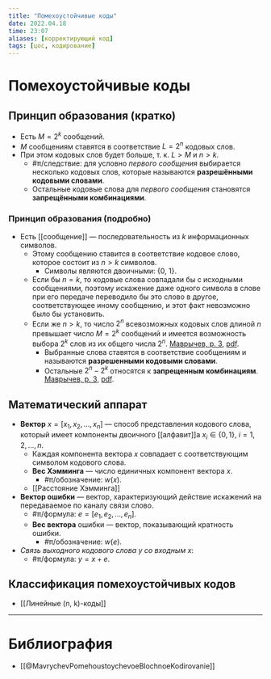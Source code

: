 ```yaml
---
title: "Помехоустойчивые коды"
date: 2022.04.18
time: 23:07
aliases: [корректирующий код]
tags: [цос, кодирование]
---
```


# Помехоустойчивые коды

## Принцип образования (кратко)

- Есть $M=2^{k}$ сообщений.
- $M$ сообщениям ставятся в соответствие $L=2^{n}$ кодовых слов.
- При этом кодовых слов будет больше, т. к. $L>M$ и $n>k$.
	- #π/следствие: для условно *первого сообщения* выбирается несколько кодовых слов, которые называются **разрешёнными кодовыми словами**.
	- Остальные кодовые слова для *первого сообщения* становятся **запрещёнными комбинациями**.

### Принцип образования (подробно)

- Есть [[сообщение]] — последовательность из $k$ информационных символов.
	- Этому сообщению ставится в соответствие кодовое слово, которое состоит из $n>k$ символов.
		- Символы являются двоичными: {0, 1}.
	- Если бы $n=k$, то кодовые слова совпадали бы с исходными сообщениями, поэтому искажение даже одного символа в слове при его передаче переводило бы это слово в другое, соответствующее иному сообщению, и этот факт невозможно было бы установить.
	- Если же $n>k$, то число $2^{n}$ всевозможных кодовых слов длиной $n$ превышает число $M=2^k$ сообщений и имеется возможность выбора $2^k$ слов из их общего числа $2^n$. [Маврычев, p. 3](zotero://select/library/items/UDI2PI2I), [pdf](zotero://open-pdf/library/items/FZNKWKVR?page=3&annotation=SKQS8L3C).
		- Выбранные слова ставятся в соответствие сообщениям и называются **разрешенными кодовыми словами**.
		- Остальные $2^n-2^k$ относятся к **запрещенным комбинациям**. [Маврычев, p. 3](zotero://select/library/items/UDI2PI2I), [pdf](zotero://open-pdf/library/items/FZNKWKVR?page=3&annotation=3TN3L57T).

## Математический аппарат

- **Вектор** $x=[x_{1}, x_{2}, ..., x_{n}]$ — способ представления кодового слова, который имеет компоненты двоичного [[алфавит]]а $x_i \in \{0, 1\}$, $i=1, 2,..., n$.
	- Каждая компонента вектора $x$ совпадает с соответствующим символом кодового слова.
	- **Вес Хэмминга** — число единичных компонент вектора $x$.
		- #π/обозначение: $w(x)$.
	- [[Расстояние Хэмминга]]
- **Вектор ошибки** — вектор, характеризующий действие искажений на передаваемое по каналу связи слово.
	- #π/формула: $e=[e_{1},e_{2},\dots,e_{n}]$.
	- **Вес вектора** ошибки — вектор, показывающий кратность ошибки.
		- #π/обозначение: $w(e)$.
- *Связь выходного кодового слова $y$ со входным $x$*:
	- #π/формула: $y=x+e$.

## Классификация помехоустойчивых кодов

- [[Линейные (n, k)-коды]]

---

# Библиография

- [[@MavrychevPomehoustoychevoeBlochnoeKodirovanie]]